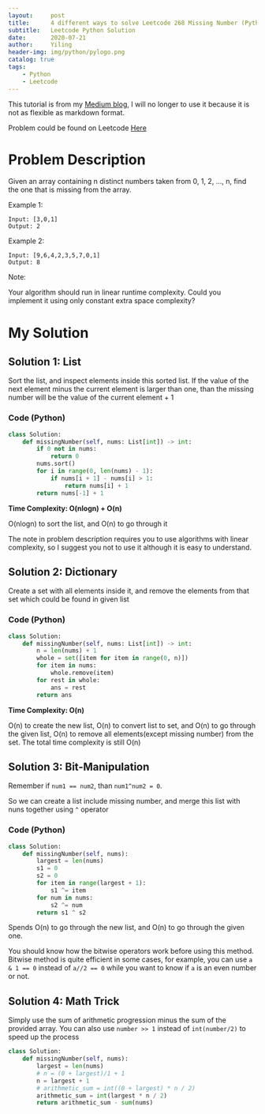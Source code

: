 ```yaml
---
layout:     post
title:      4 different ways to solve Leetcode 268 Missing Number (Python)
subtitle:   Leetcode Python Solution
date:       2020-07-21
author:     Yiling
header-img: img/python/pylogo.png
catalog: true
tags:
    - Python
    - Leetcode
---
```


This tutorial is from my [Medium blog](https://medium.com/@yilingliu1994/4-different-ways-to-solve-leetcode-268-missing-number-e449981af8d6), I will no longer to use it because it is not as flexible as markdown format.

Problem could be found on Leetcode [Here](https://leetcode.com/problems/missing-number/)

# Problem Description

Given an array containing n distinct numbers taken from 0, 1, 2, ..., n, find the one that is missing from the array.

Example 1:
```
Input: [3,0,1]
Output: 2
```
Example 2:
```
Input: [9,6,4,2,3,5,7,0,1]
Output: 8
```
Note:

Your algorithm should run in linear runtime complexity. Could you implement it using only constant extra space complexity?

# My Solution

## Solution 1: List


Sort the list, and inspect elements inside this sorted list. If the value of the next element minus the current element is larger than one, than the missing number will be the value of the current element + 1

### Code (Python)
```py
class Solution:
    def missingNumber(self, nums: List[int]) -> int:
        if 0 not in nums:
            return 0
        nums.sort()
        for i in range(0, len(nums) - 1):
            if nums[i + 1] - nums[i] > 1:
                return nums[i] + 1
        return nums[-1] + 1
```

**Time Complexity: O(nlogn) + O(n)**

O(nlogn) to sort the list, and O(n) to go through it

 The note in problem description requires you to use algorithms with linear complexity, so I suggest you not to use it although it is easy to understand.

## Solution 2: Dictionary

Create a set with all elements inside it, and remove the elements from that set which could be found in given list

### Code (Python)

```py
class Solution:
    def missingNumber(self, nums: List[int]) -> int:
        n = len(nums) + 1
        whole = set([item for item in range(0, n)])
        for item in nums:
            whole.remove(item)
        for rest in whole:
            ans = rest
        return ans
```

**Time Complexity: O(n)**

O(n) to create the new list, O(n) to convert list to set, and O(n) to go through the given list, O(n) to remove all elements(except missing number) from the set. The total time complexity is still O(n)

## Solution 3: Bit-Manipulation

Remember if `num1 == num2`, than `num1^num2 = 0`.

So we can create a list include missing number, and merge this list with nuns together using `^` operator

### Code (Python)

```py
class Solution:
    def missingNumber(self, nums):
        largest = len(nums)
        s1 = 0
        s2 = 0
        for item in range(largest + 1):
            s1 ^= item
        for num in nums:
            s2 ^= num
        return s1 ^ s2
```

Spends O(n) to go through the new list, and O(n) to go through the given one.

You should know how the bitwise operators work before using this method. Bitwise method is quite efficient in some cases, for example, you can use `a & 1 == 0` instead of `a//2 == 0` while you want to know if `a` is an even number or not.

## Solution 4: Math Trick

Simply use the sum of arithmetic progression minus the sum of the provided array.
You can also use `number >> 1` instead of `int(number/2)` to speed up the process

```py
class Solution:
    def missingNumber(self, nums):
        largest = len(nums)
        # n = (0 + largest)/1 + 1
        n = largest + 1
        # arithmetic_sum = int((0 + largest) * n / 2)
        arithmetic_sum = int(largest * n / 2)
        return arithmetic_sum - sum(nums)
```
